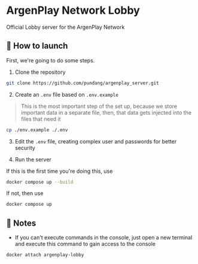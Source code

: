 # ArgenPlay Network Lobby

Official Lobby server for the ArgenPlay Network

## 🚀 How to launch

First, we're going to do some steps.

1. Clone the repository

```bash
git clone https://github.com/pundang/argenplay_server.git
```

2. Create an `.env` file based on `.env.example`

> This is the most important step of the set up, because we store important data in a separate file, then, that data gets injected into the files that need it

```bash
cp ./env.example ./.env
```

3. Edit the `.env` file, creating complex user and passwords for better security

4. Run the server

If this is the first time you're doing this, use

```bash
docker compose up --build
```

If not, then use

```bash
docker compose up
```

## 📒 Notes
* If you can't execute commands in the console, just open a new terminal and execute this command to gain access to the console

```bash
docker attach argenplay-lobby
```
